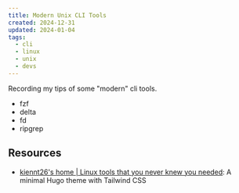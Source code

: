 ```yaml
---
title: Modern Unix CLI Tools
created: 2024-12-31
updated: 2024-01-04
tags:
  - cli
  - linux
  - unix
  - devs
---
```


Recording my tips of some "modern" cli tools.

- fzf
- delta
- fd
- ripgrep

## Resources

- [kiennt26's home | Linux tools that you never knew you needed](https://ntk148v.github.io/posts/linux-tools-that-you-never-knew-you-needed/): A minimal Hugo theme with Tailwind CSS
